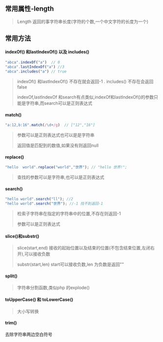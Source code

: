 ## 常用属性-length

> Length 返回的事字符串长度(字符的个数,一个中文字符的长度为一个)

## 常用方法

#### indexOf() 和lastIndexOf() 以及 includes()

```js
"abca".indexOf("a")  // 0 
"abca".lastIndexOf("a") //3
"abca".includes("a") // true
```

>  indexOf() 和lastIndexOf() 不存在就会返回-1 .  includes() 不存在会返回false
>
> indexOf,lastIndexOf 和search有点类似,indexOf和lastIndexOf()的参数只能是字符串,而search可以是正则表达式

#### match()

```js
"a:12,b:16".match(/\d+/g)  // ["12","16"]
```

>  参数可以是正则表达式也可以是是字符串
>
> 返回值是匹配到的数值,如果没有则返回null

#### replace()

```js
"hello  world".replace("world","世界"); // "hello 世界!";
```

> 查找的参数可以是字符串,也可以是正则表达式

#### search()

```js
"hello world".search("ll"); //2 
"hello world".search("世界"); //-1 找不到返回-1 
```

> 检索子字符串在指定的字符串中的位置,不存在则返回-1
>
> 参数可以是正则表达式

#### slice()和substr()

> slice(start,end) 接收的起始位置以及结束的位置(不包含结束位置,左闭右开),可以接收负数
>
> substr(start,len)  start可以接收负数,len 为负数是返回""

#### split()

> 字符串分割函数,类似php 的explode()

#### toUpperCase() 和 toLowerCase()

> 大小写转换

#### trim()

去除字符串两边空白符号